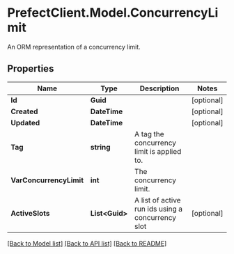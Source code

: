 # PrefectClient.Model.ConcurrencyLimit
An ORM representation of a concurrency limit.

## Properties

Name | Type | Description | Notes
------------ | ------------- | ------------- | -------------
**Id** | **Guid** |  | [optional] 
**Created** | **DateTime** |  | [optional] 
**Updated** | **DateTime** |  | [optional] 
**Tag** | **string** | A tag the concurrency limit is applied to. | 
**VarConcurrencyLimit** | **int** | The concurrency limit. | 
**ActiveSlots** | **List&lt;Guid&gt;** | A list of active run ids using a concurrency slot | [optional] 

[[Back to Model list]](../README.md#documentation-for-models) [[Back to API list]](../README.md#documentation-for-api-endpoints) [[Back to README]](../README.md)

